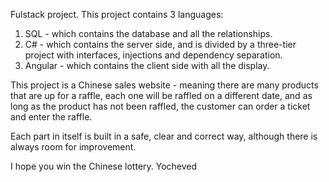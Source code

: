 Fulstack project.
This project contains 3 languages:
1. SQL - which contains the database and all the relationships.
2. C# - which contains the server side, and is divided by a three-tier project with interfaces, injections and dependency separation.
3. Angular - which contains the client side with all the display.

This project is a Chinese sales website - meaning there are many products that are up for a raffle, each one will be raffled on a different date, and as long as the product has not been raffled, the customer can order a ticket and enter the raffle.

Each part in itself is built in a safe, clear and correct way, although there is always room for improvement.

I hope you win the Chinese lottery.
Yocheved
